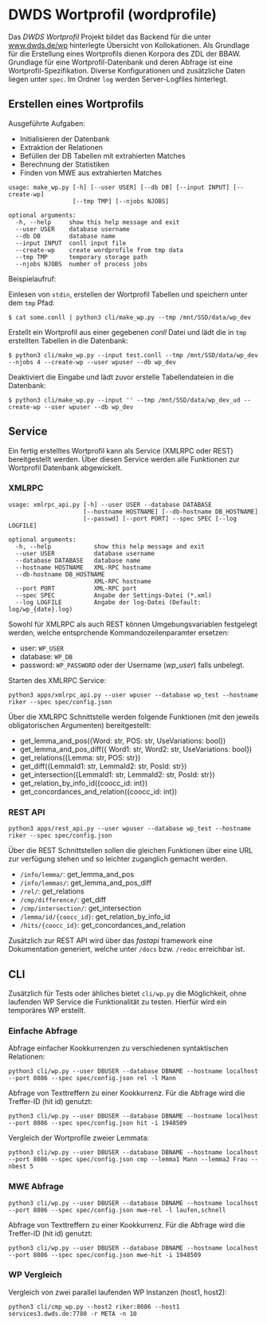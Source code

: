 # DWDS Wortprofil (wordprofile)

Das *DWDS Wortprofil* Projekt bildet das Backend für die unter www.dwds.de/wp hinterlegte Übersicht von Kollokationen.
Als Grundlage für die Erstellung eines Wortprofils dienen Korpora des ZDL der BBAW.
Grundlage für eine Wortprofil-Datenbank und deren Abfrage ist eine Wortprofil-Spezifikation. 
Diverse Konfigurationen und zusätzliche Daten liegen unter `spec`.
Im Ordner `log` werden Server-Logfiles hinterlegt.

## Erstellen eines Wortprofils
Ausgeführte Aufgaben:
- Initialisieren der Datenbank
- Extraktion der Relationen
- Befüllen der DB Tabellen mit extrahierten Matches
- Berechnung der Statistiken
- Finden von MWE aus extrahierten Matches

```
usage: make_wp.py [-h] [--user USER] [--db DB] [--input INPUT] [--create-wp]
                  [--tmp TMP] [--njobs NJOBS]

optional arguments:
  -h, --help     show this help message and exit
  --user USER    database username
  --db DB        database name
  --input INPUT  conll input file
  --create-wp    create wordprofile from tmp data
  --tmp TMP      temporary storage path
  --njobs NJOBS  number of process jobs
```
Beispielaufruf:

Einlesen von `stdin`, erstellen der Wortprofil Tabellen und speichern unter dem `tmp` Pfad:
```shell script
$ cat some.conll | python3 cli/make_wp.py --tmp /mnt/SSD/data/wp_dev
```

Erstellt ein Wortprofil aus einer gegebenen *conll* Datei und lädt die in `tmp` erstellten Tabellen in die Datenbank:
```shell script
$ python3 cli/make_wp.py --input test.conll --tmp /mnt/SSD/data/wp_dev --njobs 4 --create-wp --user wpuser --db wp_dev 
```

Deaktiviert die Eingabe und lädt zuvor erstelle Tabellendateien in die Datenbank:
```shell script
$ python3 cli/make_wp.py --input '' --tmp /mnt/SSD/data/wp_dev_ud --create-wp --user wpuser --db wp_dev
```

## Service

Ein fertig erstelltes Wortprofil kann als Service (XMLRPC oder REST) bereitgestellt werden.
Über diesen Service werden alle Funktionen zur Wortprofil Datenbank abgewickelt.

### XMLRPC
```
usage: xmlrpc_api.py [-h] --user USER --database DATABASE
                     [--hostname HOSTNAME] [--db-hostname DB_HOSTNAME]
                     [--passwd] [--port PORT] --spec SPEC [--log LOGFILE]

optional arguments:
  -h, --help            show this help message and exit
  --user USER           database username
  --database DATABASE   database name
  --hostname HOSTNAME   XML-RPC hostname
  --db-hostname DB_HOSTNAME
                        XML-RPC hostname
  --port PORT           XML-RPC port
  --spec SPEC           Angabe der Settings-Datei (*.xml)
  --log LOGFILE         Angabe der log-Datei (Default: log/wp_{date}.log)
```
Sowohl für XMLRPC als auch REST können Umgebungsvariablen festgelegt werden, welche entsprchende Kommandozeilenparamter ersetzen:
- user: `WP_USER`
- database: `WP_DB`
- password: `WP_PASSWORD` oder der Username (*wp_user*) falls unbelegt.

Starten des XMLRPC Service:
```shell script
python3 apps/xmlrpc_api.py --user wpuser --database wp_test --hostname riker --spec spec/config.json
```

Über die XMLRPC Schnittstelle werden folgende Funktionen (mit den jeweils obligatorischen Argumenten) bereitgestellt:
- get_lemma_and_pos({Word: str, POS: str, UseVariations: bool})
- get_lemma_and_pos_diff({ Word1: str, Word2: str, UseVariations: bool})
- get_relations({Lemma: str, POS: str})
- get_diff({LemmaId1: str, LemmaId2: str, PosId: str})
- get_intersection({LemmaId1: str, LemmaId2: str, PosId: str})
- get_relation_by_info_id({coocc_id: int})
- get_concordances_and_relation({coocc_id: int})

### REST API

```shell script
python3 apps/rest_api.py --user wpuser --database wp_test --hostname riker --spec spec/config.json
```

Über die REST Schnittstellen sollen die gleichen Funktionen über eine URL zur verfügung stehen und so leichter zuganglich gemacht werden.
- `/info/lemma/`: get_lemma_and_pos
- `/info/lemmas/`: get_lemma_and_pos_diff
- `/rel/`: get_relations
- `/cmp/difference/`: get_diff
- `/cmp/intersection/`: get_intersection
- `/lemma/id/{coocc_id}`: get_relation_by_info_id
- `/hits/{coocc_id}`: get_concordances_and_relation

Zusätzlich zur REST API wird über das *fastapi* framework eine Dokumentation generiert, welche unter `/docs` bzw. `/redoc` erreichbar ist.

## CLI
Zusätzlich für Tests oder ähliches bietet `cli/wp.py` die Möglichkeit, ohne laufenden WP Service die Funktionalität zu testen.
Hierfür wird ein temporäres WP erstellt.

### Einfache Abfrage
Abfrage einfacher Kookkurrenzen zu verschiedenen syntaktischen Relationen:
```shell script
python3 cli/wp.py --user DBUSER --database DBNAME --hostname localhost --port 8086 --spec spec/config.json rel -l Mann
```

Abfrage von Texttreffern zu einer Kookkurrenz. Für die Abfrage wird die Treffer-ID (hit id) genutzt:
```shell script
python3 cli/wp.py --user DBUSER --database DBNAME --hostname localhost --port 8086 --spec spec/config.json hit -i 1948509
```

Vergleich der Wortprofile zweier Lemmata:
```shell script
python3 cli/wp.py --user DBUSER --database DBNAME --hostname localhost --port 8086 --spec spec/config.json cmp --lemma1 Mann --lemma2 Frau --nbest 5
```

### MWE Abfrage

```shell script
python3 cli/wp.py --user DBUSER --database DBNAME --hostname localhost --port 8086 --spec spec/config.json mwe-rel -l laufen,schnell
```

Abfrage von Texttreffern zu einer Kookkurrenz. Für die Abfrage wird die Treffer-ID (hit id) genutzt:
```shell script
python3 cli/wp.py --user DBUSER --database DBNAME --hostname localhost --port 8086 --spec spec/config.json mwe-hit -i 1948509
```

### WP Vergleich

Vergleich von zwei parallel laufenden WP Instanzen (host1, host2):
```shell script
python3 cli/cmp_wp.py --host2 riker:8086 --host1 services3.dwds.de:7780 -r META -n 10
```